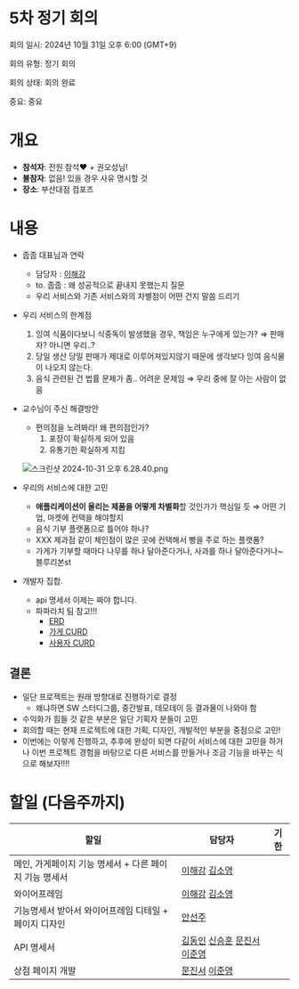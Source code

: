 # 5차 정기 회의

회의 일시: 2024년 10월 31일 오후 6:00 (GMT+9)

회의 유형: 정기 회의

회의 상태: 회의 완료

중요: 중요

# 개요

- **참석자**: 전원 참석❤️ + 권오성님!
- **불참자**: 없음! 있을 경우 사유 명시할 것
- **장소**: 부산대점 컴포즈

# 내용

- 줍줍 대표님과 연락
    - 담당자 : [이해강](https://www.notion.so/4ffc77f96efe411991f6ce3264044af2?pvs=21)
    - to. 줍줍 : 왜 성공적으로 끝내지 못했는지 질문
    - 우리 서비스와 기존 서비스와의 차별점이 어떤 건지 말씀 드리기
- 우리 서비스의 한계점
    1. 잉여 식품이다보니 식중독이 발생했을 경우, 책임은 누구에게 있는가? ⇒ 판매자? 아니면 우리..?
    2. 당일 생산 당일 판매가 제대로 이루어져있지않기 때문에 생각보다 잉여 음식물이 나오지 않는다. 
    3. 음식 관련된 건 법률 문제가 좀.. 어려운 문제임 ⇒ 우리 중에 잘 아는 사람이 없음
- 교수님이 주신 해결방안
    - 편의점을 노려봐라! 왜 편의점인가?
        1. 포장이 확실하게 되어 있음
        2. 유통기한 확실하게 지킴
    
    ![스크린샷 2024-10-31 오후 6.28.40.png](5%E1%84%8E%E1%85%A1%20%E1%84%8C%E1%85%A5%E1%86%BC%E1%84%80%E1%85%B5%20%E1%84%92%E1%85%AC%E1%84%8B%E1%85%B4%20129e3d4189a58073b3e4e90a735603b9/%25E1%2584%2589%25E1%2585%25B3%25E1%2584%258F%25E1%2585%25B3%25E1%2584%2585%25E1%2585%25B5%25E1%2586%25AB%25E1%2584%2589%25E1%2585%25A3%25E1%2586%25BA_2024-10-31_%25E1%2584%258B%25E1%2585%25A9%25E1%2584%2592%25E1%2585%25AE_6.28.40.png)
    
- 우리의 서비스에 대한 고민
    - **애플리케이션이 올리는 제품을 어떻게 차별화**할 것인가가 핵심일 듯 ⇒ 어떤 기업, 마켓에 컨택을 해야할지
    - 음식 기부 플랫폼으로 틀어야 하나?
    - XXX 제과점 같이 체인점이 많은 곳에 컨택해서 빵을 주로 하는 플랫폼?
    - 가게가 기부할 때마다 나무를 하나 달아준다거나, 사과를 하나 달아준다거나~ 블루리본st
- 개발자 집합.
    - api 명세서 이제는 짜야 합니다.
    - 파파라치 팀 참고!!!
        - [ERD](https://www.notion.so/ERD-119e3d4189a58048aa8dff926733aace?pvs=21)
        - [가게 CURD](https://www.notion.so/CURD-11ae3d4189a58004a7aec605af2897b9?pvs=21)
        - [사용자 CURD](https://www.notion.so/CURD-11ae3d4189a5804ea0b0d45c698a6194?pvs=21)

## 결론

- 일단 프로젝트는 원래 방향대로 진행하기로 결정
    - 왜냐하면 SW 스터디그룹, 중간발표, 데모데이 등 결과물이 나와야 함
- 수익화가 힘들 것 같은 부분은 일단 기획자 분들이 고민
- 회의할 때는 현재 프로젝트에 대한 기획, 디자인, 개발적인 부분을 중점으로 고민!
- 이번에는 이렇게 진행하고, 추후에 완성이 되면 다같이 서비스에 대한 고민을 하거나 이번 프로젝트 경험을 바탕으로 다른 서비스를 만들거나 조금 기능을 바꾸는 식으로 해보자!!!!

# 할일 (다음주까지)

| 할일 | **담당자** | **기한** |
| --- | --- | --- |
| 메인, 가게페이지 기능 명세서 + 다른 페이지 기능 명세서 | [이해강](https://www.notion.so/4ffc77f96efe411991f6ce3264044af2?pvs=21) [김소영](https://www.notion.so/be33e39282ab4a4fa99979cd8ecfb89f?pvs=21)  |  |
| 와이어프레임 | [이해강](https://www.notion.so/4ffc77f96efe411991f6ce3264044af2?pvs=21) [김소영](https://www.notion.so/be33e39282ab4a4fa99979cd8ecfb89f?pvs=21)  |  |
| 기능명세서 받아서 와이어프레임 디테일 + 페이지 디자인 | [안선주](https://www.notion.so/7e9439a68ec54f179a8199de649389bf?pvs=21)  |  |
| API 명세서 | [김동인](https://www.notion.so/8feed719f3484da4a0c11ac760056267?pvs=21) [신승훈](https://www.notion.so/11ae3d4189a58067b64adcaba49e2099?pvs=21) [문진서](https://www.notion.so/36e0c3de905442969750459cdc959f73?pvs=21) [이준영](https://www.notion.so/261e7c453c9148a79157dab8033098fb?pvs=21)  |  |
| 상점 페이지 개발 | [문진서](https://www.notion.so/36e0c3de905442969750459cdc959f73?pvs=21) [이준영](https://www.notion.so/261e7c453c9148a79157dab8033098fb?pvs=21)  |  |
